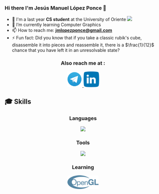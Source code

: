 ### Hi there I'm Jesús Manuel López Ponce 👋

-   🏫 I'm a last year **CS student** at the University of Oriente <img src="https://cdn.countryflags.com/thumbs/cuba/flag-3d-250.png" height="15" />
-   🌱 I’m currently learning Computer Graphics
-   📫 How to reach me: **[jmlopezponce@gmail.com](**jmlopezponce@gmail.com**)**
-   ⚡ Fun fact: Did you know that if you take a classic rubik's cube, disassemble it into pieces and reassemble it, there is a $\frac{1}{12}$ chance that you have left it in an unresolvable state?

<h3 align="center">  Also reach me at : </h3>

<p align="center">
  <a href="https://t.me/Jmlopezponce">
    <img src="img/telegam.png" border-radius="15" width="50" height="50"/>
  </a>
  <a href="https://www.linkedin.com/in/jmlopezponce/">
    <img src="img/linkedin.png" border-radius="15" width="50" height="50"/>
  </a>
</p>

## 🎓 Skills

<h3 align="center">Languages</h3>

<p align="center">
  <a href="https://skillicons.dev">
    <img src="https://skillicons.dev/icons?i=c,cpp,js,php,py&theme=dark" />
  </a>
</p>

<h3 align="center">Tools</h3>
<p align="center">
  <a href="https://skillicons.dev">
    <img src="https://skillicons.dev/icons?i=react,redux,tailwind,laravel,sqlite,linux,latex,git,github&theme=dark" />
  </a>
</p>

<h3 align="center"> Learning </h3>
<p align="center">
    <img src="img/opengl.svg" width="100" />
</p>
